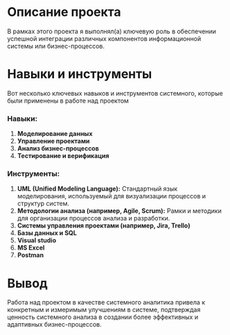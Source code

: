# Описание проекта
В рамках этого проекта я выполнял(а) ключевую роль в обеспечении успешной интеграции различных компонентов информационной системы или бизнес-процессов.


# Навыки и инструменты
Вот несколько ключевых навыков и инструментов системного, которые были применены в работе над проектом

### Навыки:

1. **Моделирование данных** 
2. **Управление проектами**
3. **Анализ бизнес-процессов** 
4. **Тестирование и верификация** 

### Инструменты:
1. **UML (Unified Modeling Language):** Стандартный язык моделирования, используемый для визуализации процессов и структур систем.
3. **Методологии анализа (например, Agile, Scrum):** Рамки и методики для организации процессов анализа и разработки.
4. **Системы управления проектами (например, Jira, Trello)** 
5. **Базы данных и SQL** 
6. **Visual studio** 
7. **MS Excel** 
8. **Postman** 


# Вывод
Работа над проектом в качестве системного аналитика привела к конкретным и измеримым улучшениям в системе, подтверждая ценность системного анализа в создании более эффективных и адаптивных бизнес-процессов.
